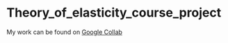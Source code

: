 # Theory_of_elasticity_course_project

My work can be found on [Google Collab](https://colab.research.google.com/drive/1x9TdPpIzBX8kjTwdyNNUuFPKguSdOPjn?usp=sharing)
